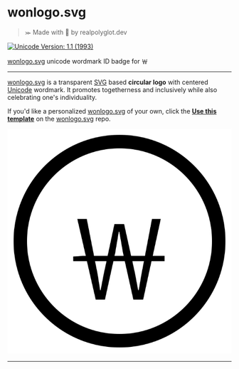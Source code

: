 # wonlogo.svg
>⪼ Made with 💜 by realpolyglot.dev

[![Unicode Version: 1.1 (1993)](https://img.shields.io/badge/Unicode%20Version-1.1%20(1993)-blue)](https://www.unicode.org/versions/Unicode1.1.0/)

[wonlogo.svg][] unicode wordmark ID badge for ￦

---

[wonlogo.svg][] is a transparent [SVG][] based **circular logo** with centered [Unicode][] wordmark. It promotes togetherness and inclusively while also celebrating one's individuality.

If you'd like a personalized [wonlogo.svg][] of your own, click the **[Use this template][]** on the [wonlogo.svg][] repo.

![](https://raw.githubusercontent.com/winnersonlyme/wonlogo.svg/main/index.svg)

---
[SVG]: https://www.w3.org/Graphics/SVG/
[Unicode]: https://unicode-table.com/en/FFE6/
[Use this template]: https://github.com/wilmoore/wonlogo.svg/generate
[wonlogo.svg]: https://github.com/wilmoore/wonlogo.svg
